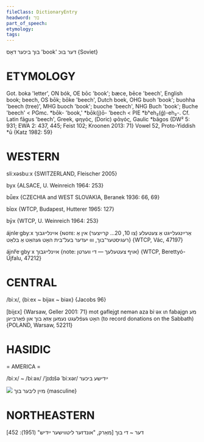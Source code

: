 ```yaml
---
fileClass: DictionaryEntry
headword: בוך
part_of_speech: 
etymology: 
tags: 
---
```

בוך
ביכער
דאָס
'book'
דער בוכ
{Soviet}

ETYMOLOGY
===========
Got. boka 'letter', ON bók, OE bōc 'book'; bæce, bēce 'beech', English book; beech, OS bōk; bōke 'beech', Dutch boek, OHG buoh 'book'; buohha 'beech (tree)', MHG buoch 'book'; buoche 'beech', NHG Buch 'book'; Buche 'beech' < PGmc. *bōk- 'book,' *bōk(j)ō- 'beech < PIE *bʰeh₂(ǵ)-eh₂-. Cf. Latin fāgus 'beech', Greek, φηγός, (Doric) φᾱγός, Gaulic *bāgos
{DW² 5: 931; EWA 2: 437, 445; Feist 102; Kroonen 2013: 71}
Vowel 52, Proto-Yiddish *ū
{Katz 1982: 59}

WESTERN
========

sliːxəsbuːx {SWITZERLAND, Fleischer 2005}

byx {ALSACE, U. Weinreich 1964: 253}

bǖɐx {CZECHIA and WEST SLOVAKIA, Beranek 1936: 66, 69}

bīɒx {WTCP, Budapest, Hutterer 1965: 127}

bȳx {WTCP, U. Weinreich 1964: 253}

ájnleˑgbyːx אײַנלייגבוך {ɴᴏᴛᴇ: אַרײַנגעלייגט אַ צעטעלע (צו 10, 20... קרײַצער) אין אַ רעגיסטער־בוך, וווּ יעדער בעל־בית האָט געהאַט אַ בלאַט} {WTCP, Vác, 47197}

ájnlʲeˑgbyˑx אײַנלייגבוך {note: אויף צעטעלעך — די ווערטן} {WTCP, Berettyó-Újfalu, 47212}

CENTRAL
========

/biːx/, {biːex ~ bijəx ~ biəx} {Jacobs 96}

[bii̯ɛx] {Warsaw, Geller 2001: 71}
mot gəflejgt nemən aza biˑəx ɩn fabajgn מע האָט געפֿלעגט נעמען אַזאַ בוך און פֿאַרבייגן (to record donations on the Sabbath) {POLAND, Warsaw, 52211}

HASIDIC
=======
= AMERICA = 

/biːx/ ~ /biːəx/
/ˈjɪdɪšə ˈbiːxər/ ייִדישע ביכער

![](https://ia601504.us.archive.org/0/items/Hasidic_Yiddish_Images/HasidicBook-MaynLiberBukh.jpg)
מײַן ליבער בוך {masculine}

NORTHEASTERN
==============

דער ~ די בוך
[מאַרק, "אונדזער ליטווישער ייִדיש" (1951): 452]